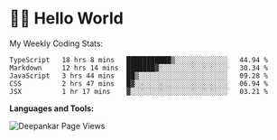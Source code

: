 # 👋🏽 Hello World 

<!--![Deepankar's github stats](https://github-readme-stats.vercel.app/api?username=Deep-Codes&count_private=true&show_icons=true&theme=radical)-->
My Weekly Coding Stats:

<!--START_SECTION:waka-->
```text
TypeScript   18 hrs 8 mins   ███████████▒░░░░░░░░░░░░░   44.94 % 
Markdown     12 hrs 14 mins  ███████▓░░░░░░░░░░░░░░░░░   30.34 % 
JavaScript   3 hrs 44 mins   ██▒░░░░░░░░░░░░░░░░░░░░░░   09.28 % 
CSS          2 hrs 47 mins   █▓░░░░░░░░░░░░░░░░░░░░░░░   06.94 % 
JSX          1 hr 17 mins    ▓░░░░░░░░░░░░░░░░░░░░░░░░   03.21 % 
```
<!--END_SECTION:waka-->

**Languages and Tools:**



<p align="left"> <img src="https://komarev.com/ghpvc/?username=Deep-Codes&label=Views&color=blue&style=plastic" alt="Deepankar Page Views" /> </p>
